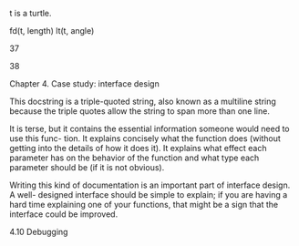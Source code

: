 t is a turtle.

fd(t, length) lt(t, angle)

37

38

Chapter 4. Case study: interface design

This docstring is a triple-quoted string, also known as a multiline string because the triple quotes allow the string to span more than one line.

It is terse, but it contains the essential information someone would need to use this func- tion. It explains concisely what the function does (without getting into the details of how it does it). It explains what effect each parameter has on the behavior of the function and what type each parameter should be (if it is not obvious).

Writing this kind of documentation is an important part of interface design. A well- designed interface should be simple to explain; if you are having a hard time explaining one of your functions, that might be a sign that the interface could be improved.

4.10 Debugging